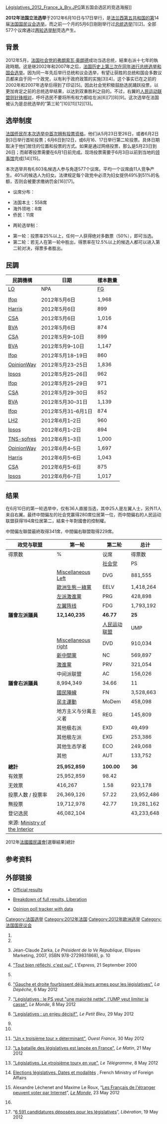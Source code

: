 [Législatives_2012_France_à_Bry.JPG](https://zh.wikipedia.org/wiki/File:Législatives_2012_France_à_Bry.JPG "fig:Législatives_2012_France_à_Bry.JPG")第五国会选区的竞选海报\]\]

**2012年法国立法选举**于2012年6月10日与17日举行，是[法兰西第五共和国的第](https://zh.wikipedia.org/wiki/法兰西第五共和国 "wikilink")14届[法国国民议会选举](https://zh.wikipedia.org/wiki/法国国民议会 "wikilink")。而之前一个月的5月6日刚刚举行过[总统选举](https://zh.wikipedia.org/wiki/2012年法国总统选举 "wikilink")\[1\]\[2\]。全部577个议席通过[两轮选举制](../Page/两轮选举制.md "wikilink")竞选产生。

## 背景

2012年5月，[法国社会党的](https://zh.wikipedia.org/wiki/法国社会党 "wikilink")[弗朗索瓦·奥朗德](../Page/弗朗索瓦·奥朗德.md "wikilink")成功当选总统，結束右派十七年的執政時期。这是继2002年和2007年之后，[法国历史上第三次在同年进行总统选举和国会选举](https://zh.wikipedia.org/wiki/法国 "wikilink")。因为同一年先后举行总统和议会选举，有望让获胜的总统和国会多数议员都来自于同一个政党，以有利于政府政策的实施\[3\]\[4\]，这个事实已在之前的2002年和2007年选举后得到了印证\[5\]。因此社会党积极鼓励选民踊跃投票，以更加肯定之前的总统选举结果，以达到双重胜利之目的。不过，右翼的[人民运动联盟则针锋相对](https://zh.wikipedia.org/wiki/人民运动联盟 "wikilink")，呼吁选民不要将所有权力都给左派\[6\]\[7\]\[8\]\[9\]。这次选举在法国被认为是总统选举的“第三轮”\[10\]\[11\]\[12\]\[13\]。

## 选举制度

[法国](https://zh.wikipedia.org/wiki/法国 "wikilink")[侨民在本次选举中首次拥有投票资格](https://zh.wikipedia.org/wiki/侨民 "wikilink")，他们从5月23日至26日，或者6月2日到3日举行首轮投票；6月6日到12日，或6月16、17日举行第二轮投票。具体日期取决于他们居住的位置和投票的方式。如果是通过网络投票，那么是5月23日到26日；而邮寄投票需要在6月1日前完成。现场投票需要于6月3日以前到当地的[领事馆](../Page/领事馆.md "wikilink")完成\[14\]\[15\]。

本次选举共有6,603名候选人参与角逐577个议席。平均一个议席由11人竞争产生。40%的候选人为妇女。法律规定每个政党中必须为妇女提供49%到51%的名额，否则会被要求缴纳罚金\[16\]\[17\]。

  - 议席分布：

<!-- end list -->

  - 法国本土：558席
  - 海外领地：8席
  - 侨民：11席

<!-- end list -->

  - 两轮选举制：

<!-- end list -->

  - 第一轮：投票率25%以上，任何一人获得绝对多数票（50%），即可当选。
  - 第二轮：若无人在第一轮中胜出，得票率在12.5%以上的候选人都可以进入第二轮对决，得票多者胜出。

## 民調

| 民調機構                                                                                                                                                                            | 日期             | 樣本數量                                    |
| ------------------------------------------------------------------------------------------------------------------------------------------------------------------------------- | -------------- | --------------------------------------- |
| [LO](../Page/工人鬥爭_\(法國\).md "wikilink")                                                                                                                                         | NPA            | [FG](../Page/左翼阵线_\(法国\).md "wikilink") |
|                                                                                                                                                                                 |                |                                         |
| [Ifop](https://web.archive.org/web/20150328105835/http://www.ifop.com/media/poll/1859-1-study_file.pdf)                                                                         | 2012年5月6日      | 1,968                                   |
| [Harris](http://www.harrisinteractive.fr/news/2012/06052012_sdv2.asp)                                                                                                           | 2012年5月6日      | 899                                     |
| [CSA](http://www.csa.eu/multimedia/data/sondages/data2012/opi20120506-sondage-soir-du-vote-2d-tour-presidentielle-bfmtv-rmc-20-minutes.pdf)                                     | 2012年5月6日      | 1,016                                   |
| [BVA](http://www.bva.fr/data/sondage/sondage_fiche/1135/fichier_intention_de_vote_legislatives_-_le_parisien03af6.pdf)                                                          | 2012年5月6日      | 874                                     |
| [CSA](http://www.csa.eu/multimedia/data/sondages/data2012/opi20120510-la-course-2012-vague-27-mai-2012.pdf)                                                                     | 2012年5月9–10日   | 899                                     |
| [BVA](http://www.bva.fr/data/sondage/sondage_fiche/1136/fichier_intention_de_vote_legislatives_et_questions_dactualite_bva-orange-spqr-rtl10f8d.pdf)                            | 2012年5月9–10日   | 1,147                                   |
| [Ifop](https://web.archive.org/web/20160303225354/http://www.ifop.com/media/poll/1867-1-study_file.pdf)                                                                         | 2012年5月18–19日  | 860                                     |
| [OpinionWay](http://www.lefigaro.fr/assets/infographie/POLITIQUE-201221-sondage-legislatives.pdf)                                                                               | 2012年5月23–25日  | 1,836                                   |
| [Ipsos](https://web.archive.org/web/20160416005509/http://www.ipsos.fr/sites/default/files/attachments/rapport_barometre_leg_v1_0.pdf)                                          | 2012年5月25–26日  | 962                                     |
| [Ifop](https://web.archive.org/web/20160304045345/http://www.ifop.com/media/poll/1873-1-study_file.pdf)                                                                         | 2012年5月25–29日  | 971                                     |
| [CSA](http://www.csa.eu/multimedia/data/sondages/data2012/opi20120530-la-course-2012-vague-28-juin-2012.pdf)                                                                    | 2012年5月29–30日  | 852                                     |
| [BVA](http://www.bva.fr/data/sondage/sondage_fiche/1142/fichier_bva-presse_regionale-orange-rtlb2437.pdf)                                                                       | 2012年5月30–31日  | 1,139                                   |
| [Ifop](https://web.archive.org/web/20160304033833/http://www.ifop.com/media/poll/1900-1-study_file.pdf)                                                                         | 2012年5月31–6月1日 | 874                                     |
| [LH2](https://web.archive.org/web/20120619115746/http://www.lh2.fr/_upload/ressources/sondages/politique_nationale/lh2nouvelobsintentionsvoteeectionslegislatives5juin2012.pdf) | 2012年6月1–2日    | 960                                     |
| [Ipsos](https://web.archive.org/web/20120620025200/http://www.ipsos.fr/sites/default/files/attachments/rapport_barometre_leg_vague2.pdf)                                        | 2012年6月1–2日    | 894                                     |
| [TNS-sofres](http://www.tns-sofres.com/_assets/files/2012.06.06-legi-iv.pdf)                                                                                                    | 2012年6月1–3日    | 1,000                                   |
| [OpinionWay](http://www.lefigaro.fr/assets/pdf/legislatives2012.pdf)                                                                                                            | 2012年6月4–5日    | 1,697                                   |
| [Harris](http://www.harrisinteractive.fr/news/2012/Results_HIFR_LCP_08062012.pdf)                                                                                               | 2012年6月5–6日    | 1,043                                   |
| [CSA](http://www.csa.eu/multimedia/data/sondages/data2012/opi20120506-sondage-soir-du-vote-2d-tour-presidentielle-bfmtv-rmc-20-minutes.pdf)                                     | 2012年6月5–6日    | 875                                     |
| [Ipsos](https://web.archive.org/web/20160314211452/http://www.ipsos.fr/sites/default/files/attachments/rapport__barometre_leg_vague3.pdf)                                       | 2012年6月6–7日    | 1,017                                   |

## 结果

在6月10日的第一轮选举中，仅有36人直接当选，其中25人是左翼人士，另外11人来自右翼。最终中間偏左的社会党赢得280席位居第一位，而中間偏右的人民运动联盟获得194席位居第二，結束十年對國會的控制權。

中間偏左聯盟最終取得341席，中間偏右聯盟取得229席。

| 政党与联盟                                                                             | 第一轮                                                                                 | 第二轮                                                       | 总计         |
| --------------------------------------------------------------------------------- | ----------------------------------------------------------------------------------- | --------------------------------------------------------- | ---------- |
| 得票数                                                                               | %                                                                                   | 议席                                                        | 得票数        |
|                                                                                   |                                                                                     | [社会党](https://zh.wikipedia.org/wiki/法国社会党 "wikilink")     | PS         |
|                                                                                   | [Miscellaneous Left](https://zh.wikipedia.org/wiki/Miscellaneous_Left "wikilink")   | DVG                                                       | 881,555    |
|                                                                                   | [歐洲生態－綠黨](../Page/歐洲生態－綠黨.md "wikilink")                                            | EELV                                                      | 1,418,264  |
|                                                                                   | [左派激進黨](../Page/左派激進黨.md "wikilink")                                                | PRG                                                       | 428,898    |
|                                                                                   | [左翼阵线](../Page/左翼阵线_\(法国\).md "wikilink")                                           | FDG                                                       | 1,793,192  |
| **議會左派議員**                                                                        | **12,140,235**                                                                      | **46.77**                                                 | **25**     |
|                                                                                   |                                                                                     | [人民运动联盟](https://zh.wikipedia.org/wiki/人民运动联盟 "wikilink") | UMP        |
|                                                                                   | [Miscellaneous right](https://zh.wikipedia.org/wiki/Miscellaneous_right "wikilink") | DVD                                                       | 910,034    |
|                                                                                   | [新中間黨](https://zh.wikipedia.org/wiki/新中間黨 "wikilink")                               | NC                                                        | 569,897    |
|                                                                                   | [激進黨](https://zh.wikipedia.org/wiki/激進黨_\(法國\) "wikilink")                          | PRV                                                       | 321,054    |
|                                                                                   | 中间派联盟                                                                               | AC                                                        | 156,026    |
| **議會右派議員**                                                                        | 8,994,349                                                                           | 34.66                                                     | 11         |
|                                                                                   | [國民陣線](https://zh.wikipedia.org/wiki/國民陣線_\(法國\) "wikilink")                        | FN                                                        | 3,528,663  |
|                                                                                   | [民主運動](../Page/民主運動_\(法國\).md "wikilink")                                           | MoDem                                                     | 458,098    |
|                                                                                   | 地方主义与分离主义者                                                                          | REG                                                       | 145,809    |
|                                                                                   | 其他极右派                                                                               | EXD                                                       | 49,499     |
|                                                                                   | 其他极左派                                                                               | EXG                                                       | 253,386    |
|                                                                                   | 其他生态学者                                                                              | ECO                                                       | 249,068    |
|                                                                                   | 其他                                                                                  | AUT                                                       | 133,752    |
|                                                                                   |                                                                                     |                                                           |            |
| **總計**                                                                            | **25,952,859**                                                                      | **100.00**                                                | **36**     |
| 有效票                                                                               | 25,952,859                                                                          | 98.42                                                     |            |
| 无效票                                                                               | 416,267                                                                             | 1.58                                                      | 923,178    |
| 投票人数 / 投票率                                                                        | 26,369,126                                                                          | 57.22                                                     | 23,952,486 |
| 無投票                                                                               | 19,712,978                                                                          | 42.77                                                     | 19,281,162 |
| 登记选民                                                                              | 46,082,104                                                                          |                                                           | 43,233,648 |
| 來源: [Ministry of the Interior](http://elections.interieur.gouv.fr/LG2012/FE.html) |                                                                                     |                                                           |            |

2012年[法國國民議會](../Page/國民議會_\(法國\).md "wikilink")\[選舉結果\]總計

## 参考资料

## 外部链接

  - [Official results](http://elections.interieur.gouv.fr/LG2012/index.html)

  - [Breakdown of full results, Liberation](http://www.liberation.fr/politiques/2012/06/08/legislatives-tous-les-resultats-du-1er-tour_824715)

  - [Opinion poll tracker with data](http://www.sondages-en-france.fr/sondages/Elections/L%C3%A9gislatives%202012)

[Category:法国选举](https://zh.wikipedia.org/wiki/Category:法国选举 "wikilink") [Category:2012年法国](https://zh.wikipedia.org/wiki/Category:2012年法国 "wikilink") [Category:2012年欧洲选举](https://zh.wikipedia.org/wiki/Category:2012年欧洲选举 "wikilink") [Category:法国国民议会](https://zh.wikipedia.org/wiki/Category:法国国民议会 "wikilink")

1.

2.

3.  Jean-Claude Zarka, *Le Président de la Ve République*, Ellipses Marketing, 2007, (ISBN 978-2729831868), p. 10

4.  ["Tout bien réfléchi, c'est oui"](http://www.lexpress.fr/informations/tout-bien-reflechi-c-est-oui_639841.html), *L'Express*, 21 September 2000

5.
6.  ["Gauche et droite fourbissent déjà leurs armes pour les législatives"](http://www.ladepeche.fr/article/2012/05/06/1347460-gauche-et-droite-fourbissent-deja-leurs-armes-pour-les-legislatives.html), *La Dépêche*, 6 May 2012

7.  ["Législatives : le PS veut "une majorité nette", l'UMP veut limiter la casse"](http://www.lemonde.fr/election-presidentielle-2012/article/2012/05/07/legislatives-le-ps-veut-une-majorite-nette-l-ump-veut-limiter-la-casse_1697366_1471069.html), *Le Monde*, 8 May 2012

8.  ["Legislatives : un enjeu décisif"](http://www.ladepeche.fr/article/2012/05/29/1364191-legislatives-un-enjeu-decisif.html), *Le Petit Bleu*, 29 May 2012

9.
10.
11. ["Un « troisième tour » déterminant"](http://www.ouest-france.fr/actu/editorial_-Un-troisieme-tour-determinant-_3632-2081915_actu.Htm), *Ouest France*, 30 May 2012

12. ["La bataille des législatives est lancée en France"](http://www.lematin.ch/monde/europe/La-bataille-des-legislatives-est-lancee-en-France/story/29885411), *Le Matin*, 21 May 2012

13. ["Législatives. Le «troisième tour» en vue"](http://www.letelegramme.com/ig/generales/france-monde/france/legislatives-le-troisieme-tour-en-vue-08-05-2012-1694779.php), *Le Télégramme*, 8 May 2012

14. [Elections législatives. Dates et modalités](http://www.diplomatie.gouv.fr/fr/les-francais-a-l-etranger/elections-2012-votez-a-l-etranger/elections-legislatives/article/dates-et-modalites-98992) , French Ministry of Foreign Affairs

15. Alexandre Léchenet and Maxime Le Roux, “[Les Français de l'étranger peuvent voter par Internet](http://www.lemonde.fr/politique/article/2012/05/23/des-aujourd-hui-les-francais-de-l-etranger-votent-par-internet_1641906_823448.html)”, *[Le Monde](https://zh.wikipedia.org/wiki/Le_Monde "wikilink")*, 23 May 2012

16.

17. “[6 591 candidatures déposées pour les législatives](http://www.liberation.fr/politiques/2012/05/19/6-591-candidatures-deposees-pour-les-legislatives_819865)”, *Libération*, 19 May 2012